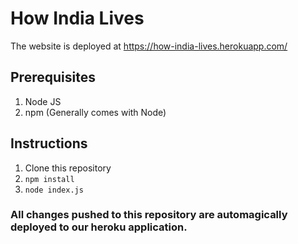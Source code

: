 # How India Lives
The website is deployed at https://how-india-lives.herokuapp.com/

## Prerequisites
1. Node JS
2. npm (Generally comes with Node)

## Instructions
1. Clone this repository
2. `npm install`
3. `node index.js`

### All changes pushed to this repository are automagically deployed to our heroku application.
